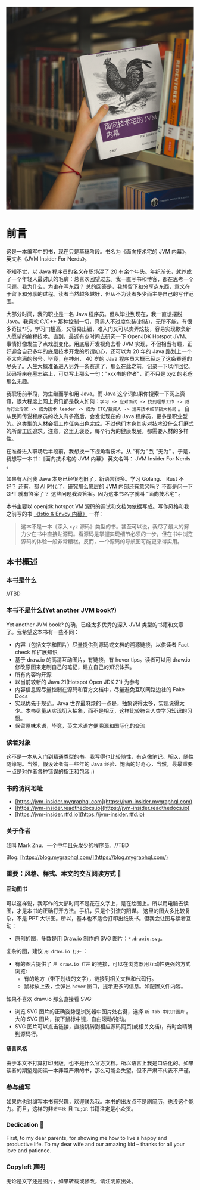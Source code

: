 ![Book Cover](./docs/source/book-cover-mockup.jpg)

# 前言


这是一本编写中的书，现在只是草稿阶段。书名为《面向技术宅的 JVM 内幕》，英文名《JVM Insider For Nerds》。

不知不觉，以 Java 程序员的名义在职场混了 20 有余个年头。年纪渐长，就养成了一个年轻人最讨厌的毛病：总喜欢回望过去。我一直写书和博客，都在思考一个问题。我为什么，为谁在写东西？ 总的回答是，我想留下和分享点东西，意义在于留下和分享的过程。读者当然越多越好，但从不为读者多少而主导自己的写作范围。

大部分时间，我的职业是一名 Java 程序员。但从毕业到现在，我一直想摆脱 Java。我喜欢 C/C++ 那种控制一切，真男人不过度包装(封装)，无所不能，有很多奇技*巧，学习门槛高，又容易出错，难入门又可以卖弄炫技，容易实现欺负新人愿望的编程技术。直到，最近有点时间去研究一下 OpenJDK Hotspot JVM。事情好像发生了点戏剧变化。用底层开发视角去看 JVM 实现，不但相当有趣，正好迎合自己多年的底层技术开发的所谓初心，还可以为 20 年的 Java 路划上一个不太完满的句号。毕竟，在神州， 40 岁的 Java 程序员大概已经走了这条赛道的尽头了。人生大概准备进入另外一条赛道了，那么在此之前，记录一下以作回忆。起码将来在墓志铭上，可以写上那么一句："xxx书的作者"，而不只是 xyz 的老爸那么无趣。

我职场前半段，为生继而学和用 Java。而 Java 这个词如果你搜索一下网上资讯，很大程度上网上资讯都是教人如何：`学习 -> 应对面试 -> 找到理想工作 -> 成为行业专家 -> 成为技术 leader -> 成为 CTO/投资人 -> 远离技术细节搞大格局` 。 自从民间传说程序员的收入有多高后，会发觉现在的 Java 程序员，更多是职业型的。这类型的人材会把工作任务出色完成。不过他们本身其实对技术没什么打磨式的所谓工匠追求。注意，这里无褒贬，每个行为的健康发展，都需要人材的多样性。

在准备进入职场后半段前，我想换一下视角看技术。从 “有为“ 到 ”无为“ 。于是，我想写一本书：《面向技术宅的 JVM 内幕》 英文名叫： JVM Insider For Nerds 。 

如果有人问我 Java 本身已经很老旧了，新语言很多。学习 Golang、 Rust 不好？ 还有，都  AI 时代了，研究那么底层的 JVM 内部还有意义吗？ 不都是问一下 GPT 就有答案了？ 这些问题我没答案。因为这本书名字就叫 “面向技术宅” 。

本书主要以 openjdk hotspot VM 源码的调试和文档为依据写成。写作风格和我之前写的书 [《Istio & Envoy 内幕》](https://istio-insider.mygraphql.com/zh-cn/latest/) 一样：

> 这本不是一本《深入 xyz 源码》类型的书。甚至可以说，我尽了最大的努力少在书中直接贴源码。看源码是掌握实现细节必须的一步，但在书中浏览源码的体验一般非常糟糕。反而，一个源码的导航图可能更来得实用。



## 本书概述

### 本书是什么
//TBD

### 本书不是什么(Yet another JVM book?)

Yet another JVM book? 的确，已经太多优秀的深入 JVM 类型的书籍和文章了。我希望这本书有一些不同：
- 内容（包括文字和图片）尽量提供到源码或文档的溯源链接，以供读者 Fact check 和扩展知识
- 基于 draw.io 的高清互动图片，有链接，有 hover tips。读者可以用 draw.io 修改原图来定制自己的笔记，建立自己的知识体系。
- 所有内容均开源
- 以当前较新的 Java 21(Hotspot Open JDK 21) 为参考
- 内容信息源尽量控制在源码和官方文档中，尽量避免互联网路边社的 Fake Docs
- 实现优先于规范。Java 世界最麻烦的一点是，抽象说得太多，实现说得太少。本书尽量从实现切入抽象，而不是相反，这样比较符合人类学习知识的习惯。
- 保留原味术语，毕竟，英文术语方便溯源和国际化的交流


### 读者对象
这不是一本从入门到精通类型的书。我写得也比较随性，有点像笔记。所以，随性随缘吧。当然，假设读者有一些年的 Java 经验、饱满的好奇心，当然，最最重要一点是对作者各种错误的指正和包容 :)


### 书的访问地址
- [https://jvm-insider.mygraphql.com](https://jvm-insider.mygraphql.com)
- [https://jvm-insider.readthedocs.io](https://jvm-insider.readthedocs.io)
- [https://jvm-insider.rtfd.io](https://jvm-insider.rtfd.io)


### 关于作者
我叫 Mark Zhu，一个中年且头发少的程序员。//TBD

Blog: [https://blog.mygraphql.com/](https://blog.mygraphql.com/)


### 重要：风格、样式、本文的交互阅读方式 📖

#### 互动图书

可以这样说，我写作的大部时间不是花在文字上，是在绘图上。所以用电脑去读图，才是本书的正确打开方法。手机，只是个引流的阳谋。
这里的图大多比较复杂，不是 PPT 大饼图。所以，基本也不适合打印出纸质书。但我会让图与读者互动：

- 原创的图，多数是用 Draw.io 制作的 SVG 图片：`*.drawio.svg`。

复杂的图，建议 `用 draw.io 打开` ：
- 有的图片提供了 `用 draw.io 打开` 的链接，可以在浏览器用互动性更强的方式浏览:
  - 有的地方（带下划线的文字），链接到相关文档和代码行。
  - 鼠标放上去，会弹出 `hover` 窗口，提示更多的信息。如配置文件内容。

如果不喜欢 draw.io 那么直接看 SVG:
- 浏览 SVG 图片的正确姿势是浏览器中图片处右键，选择 `新 Tab 中打开图片` 。大的 SVG 图片，按下鼠标中键，自由滚动/拖动。
- SVG 图片可以点击链接，直接跳转到相应源码网页(或相关文档)，有时会精确到源码行。

#### 语言风格
由于本文不打算打印出版。也不是什么官方文档。所以语言上我是口语化的。如果读者的期望是阅读一本非常严肃的书，那么可能会失望。但不严肃不代表不严谨。

### 参与编写
如果你也对编写本书有兴趣，欢迎联系我。本书的出发点不是刷简历，也没这个能力。而且，这样的非`短平快` 且 `TL;DR` 书籍注定是小众货。


### Dedication 💞
First, to my dear parents, for showing me how to live a happy
and productive life. To my dear wife and our amazing kid – thanks for all your love and patience.


### Copyleft 声明
无论是文字还是图片，如果转载或修改，请注明原出处。